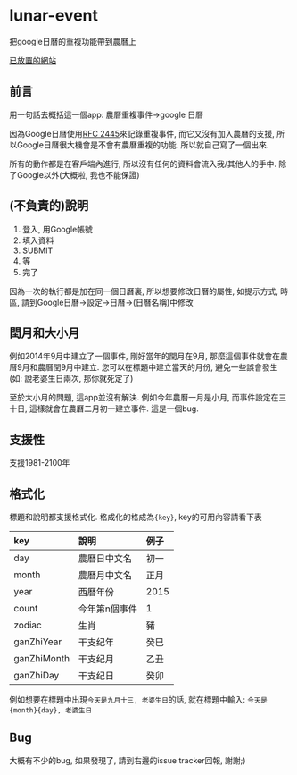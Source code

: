 # lunar-event
把google日曆的重複功能帶到農曆上

[已放置的網站](http://holi0317.github.io/lunar-event)

## 前言
用一句話去概括這一個app: 農曆重複事件->google 日曆

因為Google日曆使用[RFC 2445](http://www.ietf.org/rfc/rfc2445)來記錄重複事件, 而它又沒有加入農曆的支援, 所以Google日曆很大機會是不會有農曆重複的功能. 所以就自己寫了一個出來.

所有的動作都是在客戶端內進行, 所以沒有任何的資料會流入我/其他人的手中. 除了Google以外(大概啦, 我也不能保證)

## (不負責的)說明
1. 登入, 用Google帳號
2. 填入資料
3. SUBMIT
4. 等
5. 完了

因為一次的執行都是加在同一個日曆裏, 所以想要修改日曆的屬性, 如提示方式, 時區, 請到Google日曆->設定->日曆->(日曆名稱)中修改

## 閏月和大小月
例如2014年9月中建立了一個事件, 剛好當年的閏月在9月, 那麼這個事件就會在農曆9月和農曆閏9月中建立. 您可以在標題中建立當天的月份, 避免一些誤會發生 (如: 說老婆生日兩次, 那你就死定了)

至於大小月的問題, 這app並沒有解決. 例如今年農曆一月是小月, 而事件設定在三十日, 這樣就會在農曆二月初一建立事件. 這是一個bug.

## 支援性
支援1981-2100年

## 格式化
標題和說明都支援格式化. 格成化的格成為`{key}`, key的可用內容請看下表

| key | 說明 | 例子 |
| :------ | :----- | :-----|
| day | 農曆日中文名 | 初一 |
| month | 農曆月中文名 | 正月 |
| year | 西曆年份 | 2015 |
| count | 今年第n個事件 | 1 |
| zodiac | 生肖 | 豬 |
| ganZhiYear | 干支纪年 | 癸巳 |
| ganZhiMonth | 干支纪月 | 乙丑 |
| ganZhiDay | 干支纪日 | 癸卯 |

例如想要在標題中出現`今天是九月十三, 老婆生日`的話, 就在標題中輸入:
`今天是{month}{day}, 老婆生日`

## Bug
大概有不少的bug, 如果發現了, 請到右邊的issue tracker回報, 謝謝;)
